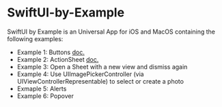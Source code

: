 # SwiftUI-by-Example

SwiftUI by Example is an Universal App for iOS and MacOS containing the following examples:

- Example 1: Buttons [doc.](https://developer.apple.com/documentation/swiftui/button) 
- Example 2: ActionSheet [doc.](https://developer.apple.com/documentation/swiftui/actionsheet) 
- Example 3: Open a Sheet with a new view and dismiss again
- Example 4: Use UIImagePickerController (via UIViewControllerRepresentable) to select or create a photo
- Exmaple 5: Alerts
- Example 6: Popover

